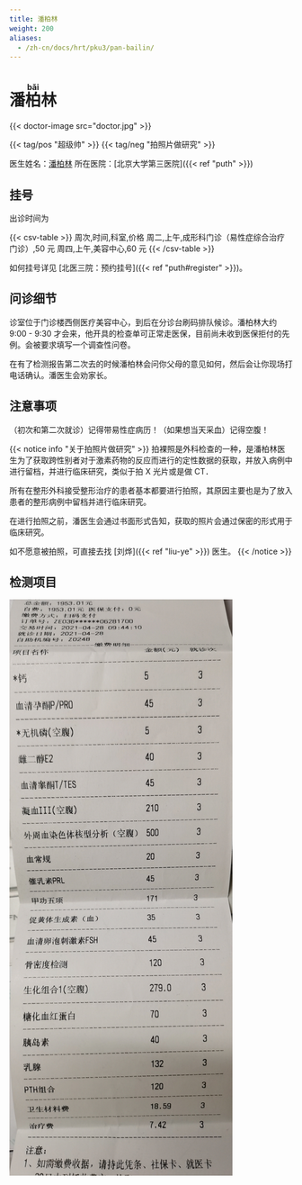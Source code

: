 ```yaml
---
title: 潘柏林
weight: 200
aliases:
  - /zh-cn/docs/hrt/pku3/pan-bailin/
---
```


# 潘<ruby>柏<rt>bǎi</rt></ruby>林

{{< doctor-image src="doctor.jpg" >}}

{{< tag/pos "超级帅" >}} {{< tag/neg "拍照片做研究" >}}

医生姓名：[潘柏林](https://www.haodf.com/doctor/227082.html)
所在医院：[北京大学第三医院]({{< ref "puth" >}})

## 挂号

出诊时间为

{{< csv-table >}}
周次,时间,科室,价格
周二,上午,成形科门诊（易性症综合治疗门诊）,50 元
周四,上午,美容中心,60 元
{{< /csv-table >}}

如何挂号详见 [北医三院：预约挂号]({{< ref "puth#register" >}})。

## 问诊细节

诊室位于门诊楼西侧医疗美容中心，到后在分诊台刷码排队候诊。潘柏林大约 9:00 - 9:30 才会来，他开具的检查单可正常走医保，目前尚未收到医保拒付的先例。会被要求填写一个调查性问卷。

在有了检测报告第二次去的时候潘柏林会问你父母的意见如何，然后会让你现场打电话确认。潘医生会劝家长。

## 注意事项

（初次和第二次就诊）记得带易性症病历！（如果想当天采血）记得空腹！

{{< notice info "关于拍照片做研究" >}}
拍裸照是外科检查的一种，是潘柏林医生为了获取跨性别者对于激素药物的反应而进行的定性数据的获取，并放入病例中进行留档，并进行临床研究，类似于拍 X 光片或是做 CT．

所有在整形外科接受整形治疗的患者基本都要进行拍照，其原因主要也是为了放入患者的整形病例中留档并进行临床研究。

在进行拍照之前，潘医生会通过书面形式告知，获取的照片会通过保密的形式用于临床研究。

如不愿意被拍照，可直接去找 [刘烨]({{< ref "liu-ye" >}}) 医生。
{{< /notice >}}

## 检测项目

![巨量检测](fee-list.jpg)
